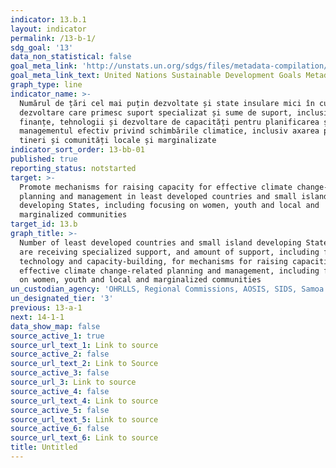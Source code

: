 ```yaml
---
indicator: 13.b.1
layout: indicator
permalink: /13-b-1/
sdg_goal: '13'
data_non_statistical: false
goal_meta_link: 'http://unstats.un.org/sdgs/files/metadata-compilation/Metadata-Goal-13.pdf'
goal_meta_link_text: United Nations Sustainable Development Goals Metadata (pdf 759kB)
graph_type: line
indicator_name: >-
  Numărul de țări cel mai puțin dezvoltate și state insulare mici în curs de
  dezvoltare care primesc suport specializat și sume de suport, inclusiv
  finanțe, tehnologii și dezvoltare de capacități pentru planificarea și
  managementul efectiv privind schimbările climatice, inclusiv axarea pe femei,
  tineri și comunități locale și marginalizate
indicator_sort_order: 13-bb-01
published: true
reporting_status: notstarted
target: >-
  Promote mechanisms for raising capacity for effective climate change-related
  planning and management in least developed countries and small island
  developing States, including focusing on women, youth and local and
  marginalized communities
target_id: 13.b
graph_title: >-
  Number of least developed countries and small island developing States that
  are receiving specialized support, and amount of support, including finance,
  technology and capacity-building, for mechanisms for raising capacities for
  effective climate change-related planning and management, including focusing
  on women, youth and local and marginalized communities
un_custodian_agency: 'OHRLLS, Regional Commissions, AOSIS, SIDS, Samoa Pathway'
un_designated_tier: '3'
previous: 13-a-1
next: 14-1-1
data_show_map: false
source_active_1: true
source_url_text_1: Link to source
source_active_2: false
source_url_text_2: Link to Source
source_active_3: false
source_url_3: Link to source
source_active_4: false
source_url_text_4: Link to source
source_active_5: false
source_url_text_5: Link to source
source_active_6: false
source_url_text_6: Link to source
title: Untitled
---
```

